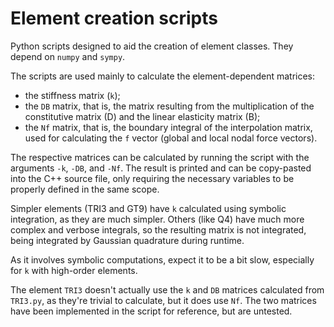 # Element creation scripts

Python scripts designed to aid the creation of element classes. They depend
on `numpy` and `sympy`.

The scripts are used mainly to calculate the element-dependent matrices:
- the stiffness matrix (`k`);
- the `DB` matrix, that is, the matrix resulting from the multiplication of the
  constitutive matrix (D) and the linear elasticity matrix (B);
- the `Nf` matrix, that is, the boundary integral of the interpolation matrix,
  used for calculating the `f` vector (global and local nodal force vectors).

The respective matrices can be calculated by running the script with the
arguments `-k`, `-DB`, and `-Nf`. The result is printed and can be copy-pasted
into the C++ source file, only requiring the necessary variables to be properly
defined in the same scope.

Simpler elements (TRI3 and GT9) have `k` calculated using symbolic integration,
as they are much simpler. Others (like Q4) have much more complex and verbose
integrals, so the resulting matrix is not integrated, being integrated by
Gaussian quadrature during runtime.

As it involves symbolic computations, expect it to be a bit slow, especially
for `k` with high-order elements.

The element `TRI3` doesn't actually use the `k` and `DB` matrices calculated
from `TRI3.py`, as they're trivial to calculate, but it does use `Nf`. The two
matrices have been implemented in the script for reference, but are untested.
